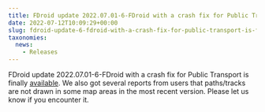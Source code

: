 ```yaml
---
title: FDroid update 2022.07.01-6-FDroid with a crash fix for Public Transport is finally available
date: 2022-07-12T10:09:29+00:00
slug: fdroid-update-6-fdroid-with-a-crash-fix-for-public-transport-is-finally-available
taxonomies:
  news:
    - Releases
---
```


FDroid update 2022.07.01-6-FDroid with a crash fix for Public Transport is finally [available](https://f-droid.org/en/packages/app.organicmaps/). We also got several reports from users that paths/tracks are not drawn in some map areas in the most recent version. Please let us know if you encounter it.

